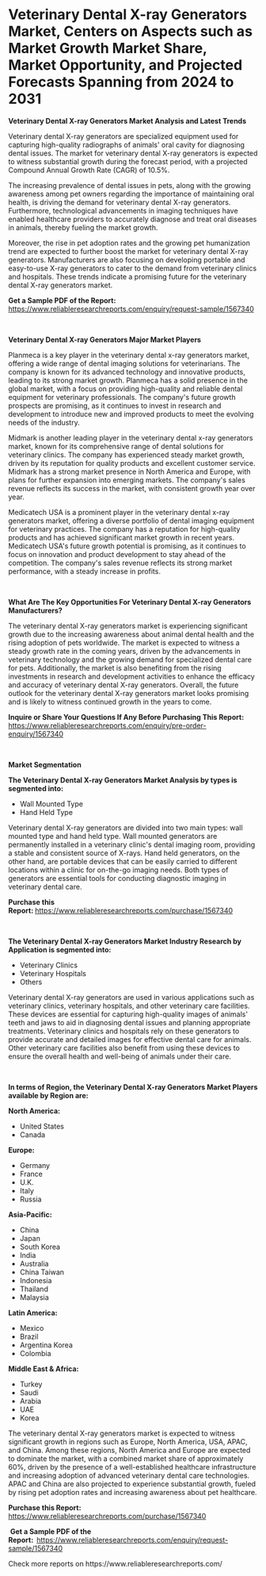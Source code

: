 <p><h1>Veterinary Dental X-ray Generators Market, Centers on Aspects such as Market Growth Market Share, Market Opportunity, and Projected Forecasts Spanning from 2024 to 2031</h1></p><p><strong>Veterinary Dental X-ray Generators Market Analysis and Latest Trends</strong></p>
<p><p>Veterinary dental X-ray generators are specialized equipment used for capturing high-quality radiographs of animals' oral cavity for diagnosing dental issues. The market for veterinary dental X-ray generators is expected to witness substantial growth during the forecast period, with a projected Compound Annual Growth Rate (CAGR) of 10.5%.</p><p>The increasing prevalence of dental issues in pets, along with the growing awareness among pet owners regarding the importance of maintaining oral health, is driving the demand for veterinary dental X-ray generators. Furthermore, technological advancements in imaging techniques have enabled healthcare providers to accurately diagnose and treat oral diseases in animals, thereby fueling the market growth.</p><p>Moreover, the rise in pet adoption rates and the growing pet humanization trend are expected to further boost the market for veterinary dental X-ray generators. Manufacturers are also focusing on developing portable and easy-to-use X-ray generators to cater to the demand from veterinary clinics and hospitals. These trends indicate a promising future for the veterinary dental X-ray generators market.</p></p>
<p><strong>Get a Sample PDF of the Report:&nbsp;</strong> <a href="https://www.reliableresearchreports.com/enquiry/request-sample/1567340">https://www.reliableresearchreports.com/enquiry/request-sample/1567340</a></p>
<p>&nbsp;</p>
<p><strong>Veterinary Dental X-ray Generators Major Market Players</strong></p>
<p><p>Planmeca is a key player in the veterinary dental x-ray generators market, offering a wide range of dental imaging solutions for veterinarians. The company is known for its advanced technology and innovative products, leading to its strong market growth. Planmeca has a solid presence in the global market, with a focus on providing high-quality and reliable dental equipment for veterinary professionals. The company's future growth prospects are promising, as it continues to invest in research and development to introduce new and improved products to meet the evolving needs of the industry.</p><p>Midmark is another leading player in the veterinary dental x-ray generators market, known for its comprehensive range of dental solutions for veterinary clinics. The company has experienced steady market growth, driven by its reputation for quality products and excellent customer service. Midmark has a strong market presence in North America and Europe, with plans for further expansion into emerging markets. The company's sales revenue reflects its success in the market, with consistent growth year over year.</p><p>Medicatech USA is a prominent player in the veterinary dental x-ray generators market, offering a diverse portfolio of dental imaging equipment for veterinary practices. The company has a reputation for high-quality products and has achieved significant market growth in recent years. Medicatech USA's future growth potential is promising, as it continues to focus on innovation and product development to stay ahead of the competition. The company's sales revenue reflects its strong market performance, with a steady increase in profits.</p></p>
<p>&nbsp;</p>
<p><strong>What Are The Key Opportunities For Veterinary Dental X-ray Generators Manufacturers?</strong></p>
<p><p>The veterinary dental X-ray generators market is experiencing significant growth due to the increasing awareness about animal dental health and the rising adoption of pets worldwide. The market is expected to witness a steady growth rate in the coming years, driven by the advancements in veterinary technology and the growing demand for specialized dental care for pets. Additionally, the market is also benefiting from the rising investments in research and development activities to enhance the efficacy and accuracy of veterinary dental X-ray generators. Overall, the future outlook for the veterinary dental X-ray generators market looks promising and is likely to witness continued growth in the years to come.</p></p>
<p><strong>Inquire or Share Your Questions If Any Before Purchasing This Report:</strong> <a href="https://www.reliableresearchreports.com/enquiry/pre-order-enquiry/1567340">https://www.reliableresearchreports.com/enquiry/pre-order-enquiry/1567340</a></p>
<p>&nbsp;</p>
<p><strong>Market Segmentation</strong></p>
<p><strong>The Veterinary Dental X-ray Generators Market Analysis by types is segmented into:</strong></p>
<p><ul><li>Wall Mounted Type</li><li>Hand Held Type</li></ul></p>
<p><p>Veterinary dental X-ray generators are divided into two main types: wall mounted type and hand held type. Wall mounted generators are permanently installed in a veterinary clinic's dental imaging room, providing a stable and consistent source of X-rays. Hand held generators, on the other hand, are portable devices that can be easily carried to different locations within a clinic for on-the-go imaging needs. Both types of generators are essential tools for conducting diagnostic imaging in veterinary dental care.</p></p>
<p><strong>Purchase this Report:&nbsp;</strong><a href="https://www.reliableresearchreports.com/purchase/1567340">https://www.reliableresearchreports.com/purchase/1567340</a></p>
<p>&nbsp;</p>
<p><strong>The Veterinary Dental X-ray Generators Market Industry Research by Application is segmented into:</strong></p>
<p><ul><li>Veterinary Clinics</li><li>Veterinary Hospitals</li><li>Others</li></ul></p>
<p><p>Veterinary dental X-ray generators are used in various applications such as veterinary clinics, veterinary hospitals, and other veterinary care facilities. These devices are essential for capturing high-quality images of animals' teeth and jaws to aid in diagnosing dental issues and planning appropriate treatments. Veterinary clinics and hospitals rely on these generators to provide accurate and detailed images for effective dental care for animals. Other veterinary care facilities also benefit from using these devices to ensure the overall health and well-being of animals under their care.</p></p>
<p>&nbsp;</p>
<p><strong>In terms of Region, the Veterinary Dental X-ray Generators Market Players available by Region are:</strong></p>
<p>
    <p> <strong> North America: </strong>
        <ul>
            <li>United States</li>
            <li>Canada</li>
        </ul>
        </p> 
    <p> <strong> Europe: </strong>
        <ul>
            <li>Germany</li>
            <li>France</li>
            <li>U.K.</li>
            <li>Italy</li>
            <li>Russia</li>
        </ul>
        </p> 
    <p> <strong> Asia-Pacific: </strong>
        <ul>
            <li>China</li>
            <li>Japan</li>
            <li>South Korea</li>
            <li>India</li>
            <li>Australia</li>
            <li>China Taiwan</li>
            <li>Indonesia</li>
            <li>Thailand</li>
            <li>Malaysia</li>
        </ul>
        </p> 
    <p> <strong> Latin America: </strong>
        <ul>
            <li>Mexico</li>
            <li>Brazil</li>
            <li>Argentina Korea</li>
            <li>Colombia</li>
        </ul>
        </p> 
    <p> <strong> Middle East & Africa: </strong>
        <ul>
            <li>Turkey</li>
            <li>Saudi</li>
            <li>Arabia</li>
            <li>UAE</li>
            <li>Korea</li>
        </ul>
    </p>
    </p>
<p><p>The veterinary dental X-ray generators market is expected to witness significant growth in regions such as Europe, North America, USA, APAC, and China. Among these regions, North America and Europe are expected to dominate the market, with a combined market share of approximately 60%, driven by the presence of a well-established healthcare infrastructure and increasing adoption of advanced veterinary dental care technologies. APAC and China are also projected to experience substantial growth, fueled by rising pet adoption rates and increasing awareness about pet healthcare.</p></p>
<p><strong>Purchase this Report: </strong><a href="https://www.reliableresearchreports.com/purchase/1567340">https://www.reliableresearchreports.com/purchase/1567340</a></p>
<p>&nbsp;<strong>Get a Sample PDF of the Report:&nbsp;&nbsp;</strong><a href="https://www.reliableresearchreports.com/enquiry/request-sample/1567340">https://www.reliableresearchreports.com/enquiry/request-sample/1567340</a></p>
<p><strong></strong></p>
<p>Check more reports on https://www.reliableresearchreports.com/</p>